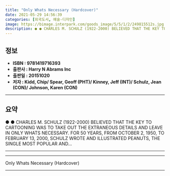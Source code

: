 ```yaml
---
title: "Only Whats Necessary (Hardcover)"
date: 2021-05-29 14:56:39
categories: [외국도서, 예술-디자인]
image: https://bimage.interpark.com/goods_image/5/5/1/2/249815512s.jpg
description: ● ● CHARLES M. SCHULZ (1922-2000) BELIEVED THAT THE KEY TO CARTOONING WAS TO TAKE OUT THE EXTRANEOUS DETAILS AND LEAVE IN ONLY WHATS NECESSARY. FOR 50 YEARS,
---
```


## **정보**

- **ISBN : 9781419716393**
- **출판사 : Harry N Abrams Inc**
- **출판일 : 20151020**
- **저자 : Kidd, Chip/ Spear, Geoff (PHT)/ Kinney, Jeff (INT)/ Schulz, Jean (CON)/ Johnson, Karen (CON)**

------



## **요약**

●  ●  CHARLES M. SCHULZ (1922-2000) BELIEVED THAT THE KEY TO CARTOONING WAS TO TAKE OUT THE EXTRANEOUS DETAILS AND LEAVE IN ONLY WHATS NECESSARY. FOR 50 YEARS, FROM OCTOBER 2, 1950, TO FEBRUARY 13, 2000, SCHULZ WROTE AND ILLUSTRATED PEANUTS, THE SINGLE MOST POPULAR AND... 

------



------


Only Whats Necessary (Hardcover) 

------


